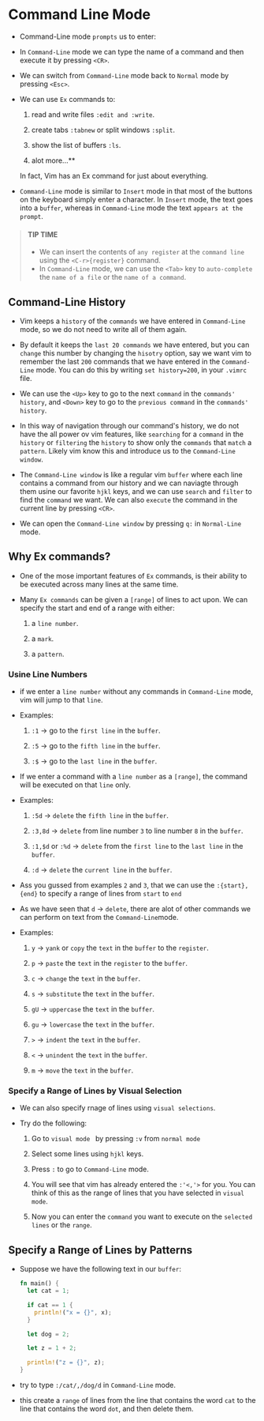 # Command Line Mode

- Command-Line mode `prompts` us to enter:

- In `Command-Line` mode we can type the name of a command and then execute it by pressing `<CR>`.

- We can switch from `Command-Line` mode back to `Normal` mode by pressing `<Esc>`.

- We can use `Ex` commands to:

  1.  read and write files `:edit and :write`.

  2.  create tabs `:tabnew` or split windows `:split`.

  3.  show the list of buffers `:ls`.

  4.  alot more...\*\*

  In fact, Vim has an Ex command for just about everything.

- `Command-Line` mode is similar to `Insert` mode in that most of the buttons on the keyboard simply enter a character. In `Insert` mode, the text goes into a `buffer`, whereas in `Command-Line` mode the text `appears at the prompt`.

> #### TIP TIME
>
> - We can insert the contents of `any register` at the `command line` using the `<C-r>{register}` command.
> - In `Command-Line` mode, we can use the `<Tab>` key to `auto-complete` the `name of a file` or the `name of a command`.

## Command-Line History

- Vim keeps a `history` of the `commands` we have entered in `Command-Line` mode, so we do not need to write all of them again.

- By default it keeps the `last 20 commands` we have entered, but you can `change` this number by changing the `hisotry` option, say we want vim to remember the last `200` commands that we have entered in the `Command-Line` mode. You can do this by writing `set history=200`, in your `.vimrc` file.

- We can use the `<Up>` key to go to the next `command` in the `commands' history`, and `<Down>` key to go to the `previous command` in the `commands' history`.

- In this way of navigation through our command's history, we do not have the all power ov vim features, like `searching` for a `command` in the `history` or `filtering` the `history` to show only the `commands` that `match` a `pattern`. Likely vim know this and introduce us to the `Command-Line window`.

- The `Command-Line window` is like a regular vim `buffer` where each line contains a command from our history and we can naviagte through them usine our favorite `hjkl` keys, and we can use `search` and `filter` to find the `command` we want. We can also `execute` the command in the current line by pressing `<CR>`.

- We can open the `Command-Line window` by pressing `q:` in `Normal-Line` mode.

## Why Ex commands?

- One of the mose important features of `Ex` commands, is their ability to be executed across many lines at the same time.

- Many `Ex commands` can be given a `[range]` of lines to act upon. We can specify the start and end of a range with either:

  1. a `line number`.

  2. a `mark`.

  3. a `pattern`.

### Usine Line Numbers

- if we enter a `line number` without any commands in `Command-Line` mode, vim will jump to that `line`.

- Examples:

  1. `:1` $\to$ go to the `first line` in the `buffer`.

  2. `:5` $\to$ go to the `fifth line` in the `buffer`.

  3. `:$` $\to$ go to the `last line` in the `buffer`.

- If we enter a command with a `line number` as a `[range]`, the command will be executed on that `line` only.

- Examples:

  1. `:5d` $\to$ `delete` the `fifth line` in the `buffer`.

  2. `:3,8d` $\to$ `delete` from line number `3` to line number `8` in the `buffer`.

  3. `:1,$d` or `:%d` $\to$ `delete` from the `first line` to the `last line` in the `buffer`.

  4. `:d` $\to$ `delete` the `current line` in the `buffer`.

- Ass you gussed from examples `2` and `3`, that we can use the `:{start},{end}` to specify a range of lines from `start` to `end`

- As we have seen that `d` $\to$ `delete`, there are alot of other commands we can perform on text from the `Command-Line`mode.

- Examples:

  1. `y` $\to$ `yank` or `copy` the `text` in the `buffer` to the `register`.

  2. `p` $\to$ `paste` the `text` in the `register` to the `buffer`.

  3. `c` $\to$ `change` the `text` in the `buffer`.

  4. `s` $\to$ `substitute` the `text` in the `buffer`.

  5. `gU` $\to$ `uppercase` the `text` in the `buffer`.

  6. `gu` $\to$ `lowercase` the `text` in the `buffer`.

  7. `>` $\to$ `indent` the `text` in the `buffer`.

  8. `<` $\to$ `unindent` the `text` in the `buffer`.

  9. `m` $\to$ `move` the `text` in the `buffer`.

### Specify a Range of Lines by Visual Selection

- We can also specify rnage of lines using `visual selections`.

- Try do the following:

  1. Go to `visual mode ` by pressing `:v` from `normal mode`

  2. Select some lines using `hjkl` keys.

  3. Press `:` to go to `Command-Line` mode.

  4. You will see that vim has already entered the `:'<,'>` for you. You can think of this as the range of lines that you have selected in `visual mode`.

  5. Now you can enter the `command` you want to execute on the `selected lines` or the `range`.

## Specify a Range of Lines by Patterns

- Suppose we have the following text in our `buffer`:

  ```rs
  fn main() {
    let cat = 1;

    if cat == 1 {
      println!("x = {}", x);
    }

    let dog = 2;

    let z = 1 + 2;

    println!("z = {}", z);
  }
  ```

- try to type `:/cat/,/dog/d` in `Command-Line` mode.

- this create a `range` of lines from the line that contains the word `cat` to the line that contains the word `dot`, and then delete them.
